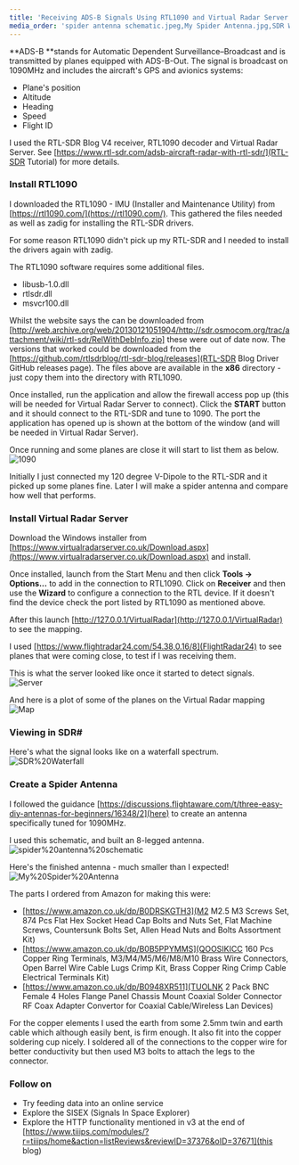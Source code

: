 ```yaml
---
title: 'Receiving ADS-B Signals Using RTL1090 and Virtual Radar Server on Windows 10'
media_order: 'spider antenna schematic.jpeg,My Spider Antenna.jpg,SDR Waterfall.png,Map.PNG,Server.PNG,1090.PNG'
---
```


**ADS-B **stands for Automatic Dependent Surveillance–Broadcast and is transmitted by planes equipped with ADS-B-Out. The signal is broadcast on 1090MHz and includes the aircraft's GPS and avionics systems:
- Plane's position
- Altitude
- Heading
- Speed
- Flight ID

I used the RTL-SDR Blog V4 receiver, RTL1090 decoder and Virtual Radar Server. See [https://www.rtl-sdr.com/adsb-aircraft-radar-with-rtl-sdr/](RTL-SDR Tutorial) for more details.

### Install RTL1090

I downloaded the RTL1090 - IMU (Installer and Maintenance Utility) from [https://rtl1090.com/](https://rtl1090.com/). This gathered the files needed as well as zadig for installing the RTL-SDR drivers.

For some reason RTL1090 didn't pick up my RTL-SDR and I needed to install the drivers again with zadig.

The RTL1090 software requires some additional files. 
- libusb-1.0.dll
- rtlsdr.dll
- msvcr100.dll

Whilst the website says the can be downloaded from [http://web.archive.org/web/20130121051904/http://sdr.osmocom.org/trac/attachment/wiki/rtl-sdr/RelWithDebInfo.zip] these were out of date now. The versions that worked could be downloaded from the [https://github.com/rtlsdrblog/rtl-sdr-blog/releases](RTL-SDR Blog Driver GitHub releases page). The files above are available in the **x86** directory - just copy them into the directory with RTL1090.

Once installed, run the application and allow the firewall access pop up (this will be needed for Virtual Radar Server to connect). Click the **START** button and it should connect to the RTL-SDR and tune to 1090. The port the application has opened up is shown at the bottom of the window (and will be needed in Virtual Radar Server).

Once running and some planes are close it will start to list them as below.
![1090](1090.PNG "1090")

Initially I just connected my 120 degree V-Dipole to the RTL-SDR and it picked up some planes fine. Later I will make a spider antenna and compare how well that performs.

### Install Virtual Radar Server

Download the Windows installer from [https://www.virtualradarserver.co.uk/Download.aspx](https://www.virtualradarserver.co.uk/Download.aspx) and install. 

Once installed, launch from the Start Menu and then click **Tools -> Options...** to add in the connection to RTL1090. Click on **Receiver** and then use the **Wizard** to configure a connection to the RTL device. If it doesn't find the device check the port listed by RTL1090 as mentioned above.

After this launch [http://127.0.0.1/VirtualRadar](http://127.0.0.1/VirtualRadar) to see the mapping.

I used [https://www.flightradar24.com/54.38,0.16/8](FlightRadar24) to see planes that were coming close, to test if I was receiving them.

This is what the server looked like once it started to detect signals.
![Server](Server.PNG "Server")

And here is a plot of some of the planes on the Virtual Radar mapping
![Map](Map.PNG "Map")

### Viewing in SDR#
Here's what the signal looks like on a waterfall spectrum.
![SDR%20Waterfall](SDR%20Waterfall.png "SDR%20Waterfall")


### Create a Spider Antenna

I followed the guidance [https://discussions.flightaware.com/t/three-easy-diy-antennas-for-beginners/16348/2](here) to create an antenna specifically tuned for 1090MHz.

I used this schematic, and built an 8-legged antenna.
![spider%20antenna%20schematic](spider%20antenna%20schematic.jpeg "spider%20antenna%20schematic")

Here's the finished antenna - much smaller than I expected!
![My%20Spider%20Antenna](My%20Spider%20Antenna.jpg "My%20Spider%20Antenna")

The parts I ordered from Amazon for making this were:
- [https://www.amazon.co.uk/dp/B0DRSKGTH3](M2 M2.5 M3 Screws Set, 874 Pcs Flat Hex Socket Head Cap Bolts and Nuts Set, Flat Machine Screws, Countersunk Bolts Set, Allen Head Nuts and Bolts Assortment Kit)
- [https://www.amazon.co.uk/dp/B0B5PPYMMS](QOOSIKICC 160 Pcs Copper Ring Terminals, M3/M4/M5/M6/M8/M10 Brass Wire Connectors, Open Barrel Wire Cable Lugs Crimp Kit, Brass Copper Ring Crimp Cable Electrical Terminals Kit)
- [https://www.amazon.co.uk/dp/B0948XR511](TUOLNK 2 Pack BNC Female 4 Holes Flange Panel Chassis Mount Coaxial Solder Connector RF Coax Adapter Convertor for Coaxial Cable/Wireless Lan Devices)

For the copper elements I used the earth from some 2.5mm twin and earth cable which although easily bent, is firm enough. It also fit into the copper soldering cup nicely. I soldered all of the connections to the copper wire for better conductivity but then used M3 bolts to attach the legs to the connector.

### Follow on
- Try feeding data into an online service
- Explore the SISEX (Signals In Space Explorer)
- Explore the HTTP functionality mentioned in v3 at the end of [https://www.tiiips.com/modules/?r=tiiips/home&action=listReviews&reviewID=37376&oID=37671](this blog)